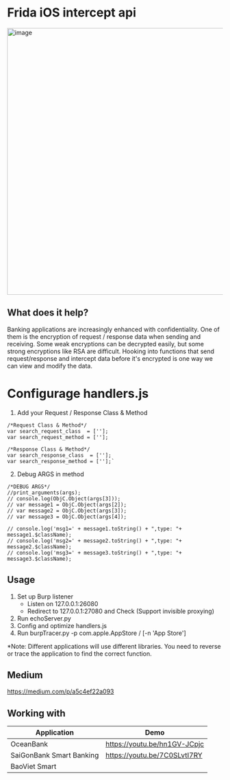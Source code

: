 # Frida iOS intercept api 

<img width="621" alt="image" src="https://user-images.githubusercontent.com/31820707/129575322-c601d548-1a48-4bcb-a23f-fefa751b93c1.png">

## What does it help?
Banking applications are increasingly enhanced with confidentiality. One of them is the encryption of request / response data when sending and receiving. Some weak encryptions can be decrypted easily, but some strong encryptions like RSA are difficult. Hooking into functions that send request/response and intercept data before it's encrypted is one way we can view and modify the data.

# Configurage handlers.js
1. Add your Request / Response Class & Method
```
/*Request Class & Method*/
var search_request_class  = [''];
var search_request_method = [''];

/*Response Class & Method*/
var search_response_class  = [''];
var search_response_method = [''];`
```
2. Debug ARGS in method
```
/*DEBUG ARGS*/
//print_arguments(args);
// console.log(ObjC.Object(args[3]));
// var message1 = ObjC.Object(args[2]);
// var message2 = ObjC.Object(args[3]);
// var message3 = ObjC.Object(args[4]);

// console.log('msg1=' + message1.toString() + ",type: "+ message1.$className);
// console.log('msg2=' + message2.toString() + ",type: "+ message2.$className);
// console.log('msg3=' + message3.toString() + ",type: "+ message3.$className);
```

## Usage
 1. Set up Burp listener
     - Listen on 127.0.0.1:26080
     - Redirect to 127.0.0.1:27080 and Check (Support invisible proxying)
 1. Run echoServer.py
 1. Config and optimize handlers.js
 1. Run burpTracer.py -p com.apple.AppStore / [-n 'App Store']

*Note: Different applications will use different libraries. You need to reverse or trace the application to find the correct function.

## Medium
https://medium.com/p/a5c4ef22a093

## Working with
|Application|Demo|
|-----------|----|
|OceanBank|https://youtu.be/hn1GV-JCpjc|
|SaiGonBank Smart Banking|https://youtu.be/7C0SLvtI7RY|
|BaoViet Smart||
